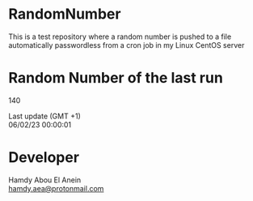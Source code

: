 # RandomNumber    
This is a test repository where a random number is pushed to a file automatically passwordless from a cron job in my Linux CentOS server    
# Random Number of the last run   
140
      
Last update (GMT +1)    
06/02/23 00:00:01
# Developer    
Hamdy Abou El Anein   
hamdy.aea@protonmail.com
